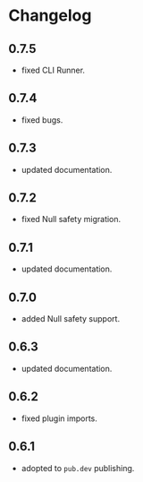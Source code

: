 # Changelog

## 0.7.5

* fixed CLI Runner.

## 0.7.4

* fixed bugs.

## 0.7.3

* updated documentation.

## 0.7.2

* fixed Null safety migration.

## 0.7.1

* updated documentation.

## 0.7.0

* added Null safety support.

## 0.6.3

* updated documentation.

## 0.6.2

* fixed plugin imports.

## 0.6.1

* adopted to `pub.dev` publishing.
